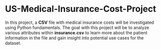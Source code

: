 # US-Medical-Insurance-Cost-Project
In this project, a **CSV** file with medical insurance costs will be investigated using Python fundamentals. The goal with this project will be to analyze various attributes within **insurance.csv** to learn more about the patient information in the file and gain insight into potential use cases for the dataset.
